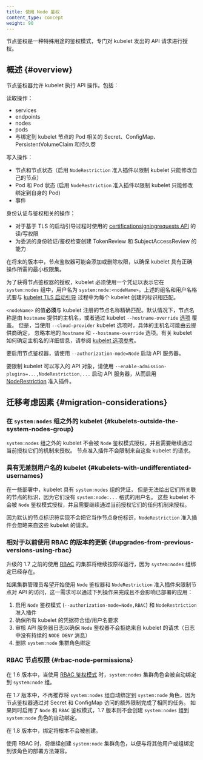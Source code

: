 ```yaml
---
title: 使用 Node 鉴权
content_type: concept
weight: 90
---
```



节点鉴权是一种特殊用途的鉴权模式，专门对 kubelet 发出的 API 请求进行授权。



## 概述   {#overview}

节点鉴权器允许 kubelet 执行 API 操作。包括：

读取操作：

* services
* endpoints
* nodes
* pods
* 与绑定到 kubelet 节点的 Pod 相关的 Secret、ConfigMap、PersistentVolumeClaim 和持久卷

写入操作：

* 节点和节点状态（启用 `NodeRestriction` 准入插件以限制 kubelet 只能修改自己的节点）
* Pod 和 Pod 状态 (启用 `NodeRestriction` 准入插件以限制 kubelet 只能修改绑定到自身的 Pod)
* 事件

身份认证与鉴权相关的操作：

* 对于基于 TLS 的启动引导过程时使用的
  [certificationsigningrequests API](/zh-cn/docs/reference/access-authn-authz/certificate-signing-requests/)
  的读/写权限
* 为委派的身份验证/鉴权检查创建 TokenReview 和 SubjectAccessReview 的能力

在将来的版本中，节点鉴权器可能会添加或删除权限，以确保 kubelet 具有正确操作所需的最小权限集。

为了获得节点鉴权器的授权，kubelet 必须使用一个凭证以表示它在 `system:nodes`
组中，用户名为 `system:node:<nodeName>`。上述的组名和用户名格式要与
[kubelet TLS 启动引导](/zh-cn/docs/reference/access-authn-authz/kubelet-tls-bootstrapping/)
过程中为每个 kubelet 创建的标识相匹配。

`<nodeName>` 的值**必须**与 kubelet 注册的节点名称精确匹配。默认情况下，节点名称是由
`hostname` 提供的主机名，或者通过 kubelet `--hostname-override`
[选项](/zh-cn/docs/reference/command-line-tools-reference/kubelet/) 覆盖。
但是，当使用 `--cloud-provider` kubelet 选项时，具体的主机名可能由云提供商确定，
忽略本地的 `hostname` 和 `--hostname-override` 选项。有关
kubelet 如何确定主机名的详细信息，请参阅
[kubelet 选项参考](/zh-cn/docs/reference/command-line-tools-reference/kubelet/)。

要启用节点鉴权器，请使用 `--authorization-mode=Node` 启动 API 服务器。

要限制 kubelet 可以写入的 API 对象，请使用
`--enable-admission-plugins=...,NodeRestriction,...` 启动 API 服务器，从而启用
[NodeRestriction](/zh-cn/docs/reference/access-authn-authz/admission-controllers#NodeRestriction)
准入插件。

## 迁移考虑因素   {#migration-considerations}

### 在 `system:nodes` 组之外的 kubelet   {#kubelets-outside-the-system-nodes-group}

`system:nodes` 组之外的 kubelet 不会被 `Node` 鉴权模式授权，并且需要继续通过当前授权它们的机制来授权。
节点准入插件不会限制来自这些 kubelet 的请求。

### 具有无差别用户名的 kubelet   {#kubelets-with-undifferentiated-usernames}

在一些部署中，kubelet 具有 `system:nodes` 组的凭证，
但是无法给出它们所关联的节点的标识，因为它们没有 `system:node:...` 格式的用户名。
这些 kubelet 不会被 `Node` 鉴权模式授权，并且需要继续通过当前授权它们的任何机制来授权。

因为默认的节点标识符实现不会把它当作节点身份标识，`NodeRestriction`
准入插件会忽略来自这些 kubelet 的请求。

### 相对于以前使用 RBAC 的版本的更新   {#upgrades-from-previous-versions-using-rbac}

升级的 1.7 之前的使用 [RBAC](/zh-cn/docs/reference/access-authn-authz/rbac/)
的集群将继续按原样运行，因为 `system:nodes` 组绑定已经存在。

如果集群管理员希望开始使用 `Node` 鉴权器和 `NodeRestriction` 准入插件来限制节点对
API 的访问，这一需求可以通过下列操作来完成且不会影响已部署的应用：

1. 启用 `Node` 鉴权模式 (`--authorization-mode=Node,RBAC`) 和 `NodeRestriction` 准入插件
2. 确保所有 kubelet 的凭据符合组/用户名要求
3. 审核 API 服务器日志以确保 `Node` 鉴权器不会拒绝来自 kubelet 的请求（日志中没有持续的 `NODE DENY` 消息）
4. 删除 `system:node` 集群角色绑定

### RBAC 节点权限   {#rbac-node-permissions}

在 1.6 版本中，当使用 [RBAC 鉴权模式](/zh-cn/docs/reference/access-authn-authz/rbac/)
时，`system:nodes` 集群角色会被自动绑定到 `system:node` 组。

在 1.7 版本中，不再推荐将 `system:nodes` 组自动绑定到 `system:node`
角色，因为节点鉴权器通过对 Secret 和 ConfigMap 访问的额外限制完成了相同的任务。
如果同时启用了 `Node` 和 `RBAC` 鉴权模式，1.7 版本则不会创建 `system:nodes`
组到 `system:node` 角色的自动绑定。

在 1.8 版本中，绑定将根本不会被创建。

使用 RBAC 时，将继续创建 `system:node` 集群角色，以便与将其他用户或组绑定到该角色的部署方法兼容。
